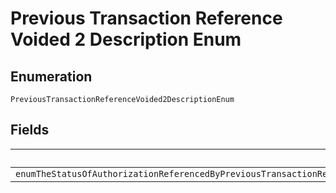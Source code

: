 
# Previous Transaction Reference Voided 2 Description Enum

## Enumeration

`PreviousTransactionReferenceVoided2DescriptionEnum`

## Fields

| Name |
|  --- |
| `enumTheStatusOfAuthorizationReferencedByPreviousTransactionReferenceIsVOIDEDAndHenceCannotBeUsedForThisOrderPleaseUseAPreviousTransactionReferenceWhoseStatusIsNotVOIDED` |

